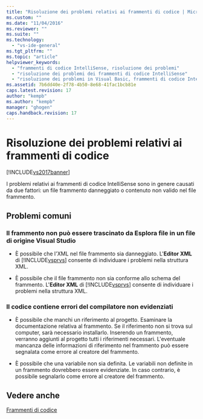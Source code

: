 ```yaml
---
title: "Risoluzione dei problemi relativi ai frammenti di codice | Microsoft Docs"
ms.custom: ""
ms.date: "11/04/2016"
ms.reviewer: ""
ms.suite: ""
ms.technology: 
  - "vs-ide-general"
ms.tgt_pltfrm: ""
ms.topic: "article"
helpviewer_keywords: 
  - "frammenti di codice IntelliSense, risoluzione dei problemi"
  - "risoluzione dei problemi dei frammenti di codice IntelliSense"
  - "risoluzione dei problemi in Visual Basic, frammenti di codice IntelliSense"
ms.assetid: 7b6dd40e-2f78-4b50-8e68-41fac1bcb81e
caps.latest.revision: 17
author: "kempb"
ms.author: "kempb"
manager: "ghogen"
caps.handback.revision: 17
---
```

# Risoluzione dei problemi relativi ai frammenti di codice
[!INCLUDE[vs2017banner](../code-quality/includes/vs2017banner.md)]

I problemi relativi ai frammenti di codice IntelliSense sono in genere causati da due fattori: un file frammento danneggiato o contenuto non valido nel file frammento.  
  
## Problemi comuni  
  
### Il frammento non può essere trascinato da Esplora file in un file di origine Visual Studio  
  
-   È possibile che l'XML nel file frammento sia danneggiato.  L'**Editor XML** di [!INCLUDE[vsprvs](../code-quality/includes/vsprvs_md.md)] consente di individuare i problemi nella struttura XML.  
  
-   È possibile che il file frammento non sia conforme allo schema del frammento.  L'**Editor XML** di [!INCLUDE[vsprvs](../code-quality/includes/vsprvs_md.md)] consente di individuare i problemi nella struttura XML.  
  
### Il codice contiene errori del compilatore non evidenziati  
  
-   È possibile che manchi un riferimento al progetto.  Esaminare la documentazione relativa al frammento.  Se il riferimento non si trova sul computer, sarà necessario installarlo.  Inserendo un frammento, verranno aggiunti al progetto tutti i riferimenti necessari.  L'eventuale mancanza delle informazioni di riferimento nel frammento può essere segnalata come errore al creatore del frammento.  
  
-   È possibile che una variabile non sia definita.  Le variabili non definite in un frammento dovrebbero essere evidenziate.  In caso contrario, è possibile segnalarlo come errore al creatore del frammento.  
  
## Vedere anche  
 [Frammenti di codice](../ide/code-snippets.md)